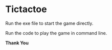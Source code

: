 # Tictactoe


Run the exe file to start the game directly.



Run the code to play the game in command line.



********Thank You********
